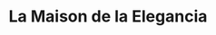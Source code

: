 ---
title: "La Maison de la Elegancia"
url: /general-san-martin/la-maison-de-la-elegancia/
shop: ropa
---